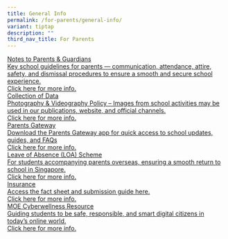 ```yaml
---
title: General Info
permalink: /for-parents/general-info/
variant: tiptap
description: ""
third_nav_title: For Parents
---
```

<p></p>
<div class="isomer-card-grid"><a rel="noopener noreferrer nofollow" href="/general-info/notes-to-parents-guardians/" class="isomer-card"><div class="isomer-card-body"><div class="isomer-card-title">Notes to Parents &amp; Guardians</div><div class="isomer-card-description">Key school guidelines for parents — communication, attendance, attire, safety, and dismissal procedures to ensure a smooth and secure school experience.</div><div class="isomer-card-link">Click here for more info.</div></div></a>
<a rel="noopener noreferrer nofollow" href="/general-info/collection-of-data/" class="isomer-card">
<div class="isomer-card-body">
<div class="isomer-card-title">Collection of Data</div>
<div class="isomer-card-description">Photography &amp; Videography Policy – Images from school activities may
be used in our publications, website, and official channels.</div>
<div class="isomer-card-link">Click here for more info.</div>
</div>
</a><a rel="noopener noreferrer nofollow" href="/general-info/parents-gateway/" class="isomer-card"><div class="isomer-card-body"><div class="isomer-card-title">Parents Gateway</div><div class="isomer-card-description">Download the Parents Gateway app for quick access to school updates, guides, and FAQs</div><div class="isomer-card-link">Click here for more info.</div></div></a>
<a rel="noopener noreferrer nofollow" href="/general-info/leave-of-absence-loa-scheme/" class="isomer-card">
<div class="isomer-card-body">
<div class="isomer-card-title">Leave of Absence (LOA) Scheme</div>
<div class="isomer-card-description">For students accompanying parents overseas, ensuring a smooth return to
school in Singapore.</div>
<div class="isomer-card-link">Click here for more info.</div>
</div>
</a><a rel="noopener noreferrer nofollow" href="/general-info/insurance/" class="isomer-card"><div class="isomer-card-body"><div class="isomer-card-title">Insurance</div><div class="isomer-card-description">Access the fact sheet and submission guide here.</div><div class="isomer-card-link">Click here for more info.</div></div></a>
<a rel="noopener noreferrer nofollow" href="/general-info/moe-cyberwellness-resource/" class="isomer-card">
<div class="isomer-card-body">
<div class="isomer-card-title">MOE Cyberwellness Resource</div>
<div class="isomer-card-description">Guiding students to be safe, responsible, and smart digital citizens in
today’s online world.</div>
<div class="isomer-card-link">Click here for more info.</div>
</div>
</a>
</div>
<p></p>
